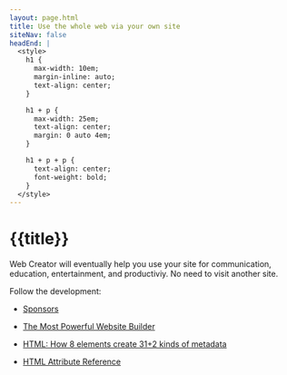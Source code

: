 ```yaml
---
layout: page.html
title: Use the whole web via your own site
siteNav: false
headEnd: |
  <style>
    h1 {
      max-width: 10em;
      margin-inline: auto;
      text-align: center;
    }

    h1 + p {
      max-width: 25em;
      text-align: center;
      margin: 0 auto 4em;
    }

    h1 + p + p {
      text-align: center;
      font-weight: bold;
    }
  </style>
---
```


# {{title}}

Web Creator will eventually help you use your site for communication, education, entertainment, and productiviy. No need to visit another site.

Follow the development:

- [Sponsors](/en/sponsors)

- [The Most Powerful Website Builder](/en/powerful-website-builders)

- [HTML: How 8 elements create 31+2 kinds of metadata](/en/html-metadata-elements/)

- [HTML Attribute Reference](/en/html-attribute-reference)



